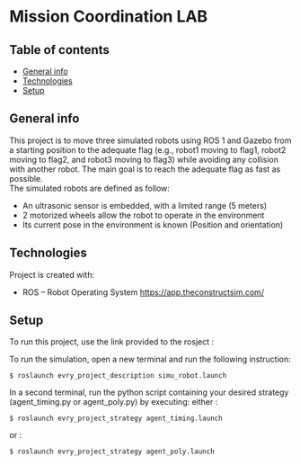 # Mission Coordination LAB
## Table of contents
* [General info](#general-info)
* [Technologies](#technologies)
* [Setup](#setup)

## General info
This	project	is	to	move	three	simulated	robots	using	ROS	1	and	Gazebo from	a	starting	position	to	the	adequate	flag	(e.g., robot1	moving to	flag1,	robot2	moving to	flag2, and	robot3	moving to	flag3)	while	avoiding	any	collision	with	another	robot.
The	main	goal is	to	reach	the	adequate	flag	as	fast	as	possible.	
The	simulated	robots	are	defined	as	follow:
- An	ultrasonic	sensor	is	embedded,	with	a	limited	range	(5	meters)
- 2	motorized	wheels	allow	the	robot	to	operate	in	the	environment
- Its	current	pose	in	the	environment	is	known	(Position	and	orientation)
	
## Technologies
Project is created with:
* ROS	 – Robot	 Operating	 System https://app.theconstructsim.com/
	
## Setup
To run this project, use the link provided to the rosject :

To	run	the	simulation,	open	a	new	terminal	and	run	the	following	instruction:
```
$ roslaunch evry_project_description simu_robot.launch
```
In	a	second	terminal,	run	the	python	script	containing	your desired	strategy (agent_timing.py or agent_poly.py)	by	executing:
either :
```
$ roslaunch evry_project_strategy agent_timing.launch 
```
or :
```
$ roslaunch evry_project_strategy agent_poly.launch 
```

